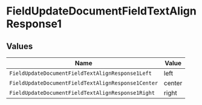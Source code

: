# FieldUpdateDocumentFieldTextAlignResponse1


## Values

| Name                                               | Value                                              |
| -------------------------------------------------- | -------------------------------------------------- |
| `FieldUpdateDocumentFieldTextAlignResponse1Left`   | left                                               |
| `FieldUpdateDocumentFieldTextAlignResponse1Center` | center                                             |
| `FieldUpdateDocumentFieldTextAlignResponse1Right`  | right                                              |
